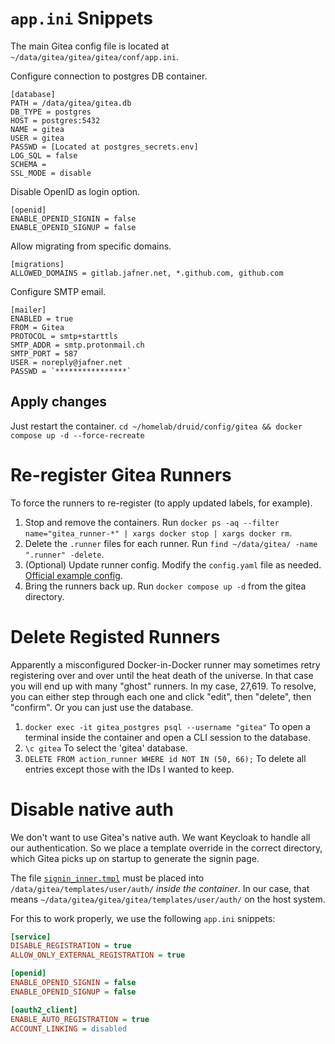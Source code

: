 # `app.ini` Snippets 
The main Gitea config file is located at `~/data/gitea/gitea/gitea/conf/app.ini`.

Configure connection to postgres DB container.
```
[database]
PATH = /data/gitea/gitea.db
DB_TYPE = postgres
HOST = postgres:5432
NAME = gitea
USER = gitea
PASSWD = [Located at postgres_secrets.env]
LOG_SQL = false
SCHEMA = 
SSL_MODE = disable
```

Disable OpenID as login option.
```
[openid]
ENABLE_OPENID_SIGNIN = false
ENABLE_OPENID_SIGNUP = false
```

Allow migrating from specific domains.
```
[migrations]
ALLOWED_DOMAINS = gitlab.jafner.net, *.github.com, github.com
```

Configure SMTP email.
```
[mailer]
ENABLED = true
FROM = Gitea
PROTOCOL = smtp+starttls
SMTP_ADDR = smtp.protonmail.ch
SMTP_PORT = 587
USER = noreply@jafner.net
PASSWD = `****************`
```

## Apply changes
Just restart the container.
`cd ~/homelab/druid/config/gitea && docker compose up -d --force-recreate`


# Re-register Gitea Runners
To force the runners to re-register (to apply updated labels, for example).

1. Stop and remove the containers. Run `docker ps -aq --filter name="gitea_runner-*" | xargs docker stop | xargs docker rm`. 
2. Delete the `.runner` files for each runner. Run `find ~/data/gitea/ -name ".runner" -delete`.
3. (Optional) Update runner config. Modify the `config.yaml` file as needed. [Official example config](https://gitea.com/gitea/act_runner/src/branch/main/internal/pkg/config/config.example.yaml).
4. Bring the runners back up. Run `docker compose up -d` from the gitea directory. 

# Delete Registed Runners
Apparently a misconfigured Docker-in-Docker runner may sometimes retry registering over and over until the heat death of the universe. In that case you will end up with many "ghost" runners. In my case, 27,619. To resolve, you can either step through each one and click "edit", then "delete", then "confirm". Or you can just use the database. 

1. `docker exec -it gitea_postgres psql --username "gitea"` To open a terminal inside the container and open a CLI session to the database.
2. `\c gitea` To select the 'gitea' database.
3. `DELETE FROM action_runner WHERE id NOT IN (50, 66);` To delete all entries except those with the IDs I wanted to keep.

# Disable native auth
We don't want to use Gitea's native auth. We want Keycloak to handle all our authentication. So we place a template override in the correct directory, which Gitea picks up on startup to generate the signin page. 

The file [`signin_inner.tmpl`](signin_inner.tmpl) must be placed into `/data/gitea/templates/user/auth/` *inside the container*. In our case, that means `~/data/gitea/gitea/gitea/templates/user/auth/` on the host system. 

For this to work properly, we use the following `app.ini` snippets:

```ini
[service]
DISABLE_REGISTRATION = true
ALLOW_ONLY_EXTERNAL_REGISTRATION = true

[openid]
ENABLE_OPENID_SIGNIN = false
ENABLE_OPENID_SIGNUP = false

[oauth2_client]
ENABLE_AUTO_REGISTRATION = true
ACCOUNT_LINKING = disabled
```